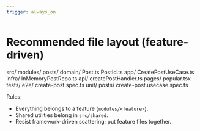 ```yaml
---
trigger: always_on
---
```


# Recommended file layout (feature-driven)

src/
modules/
posts/
domain/
Post.ts
PostId.ts
app/
CreatePostUseCase.ts
infra/
InMemoryPostRepo.ts
api/
createPostHandler.ts
pages/
popular.tsx
tests/
e2e/
create-post.spec.ts
unit/
posts/
create-post.usecase.spec.ts

Rules:

- Everything belongs to a feature (`modules/<feature>`).
- Shared utilities belong in `src/shared`.
- Resist framework-driven scattering; put feature files together.
